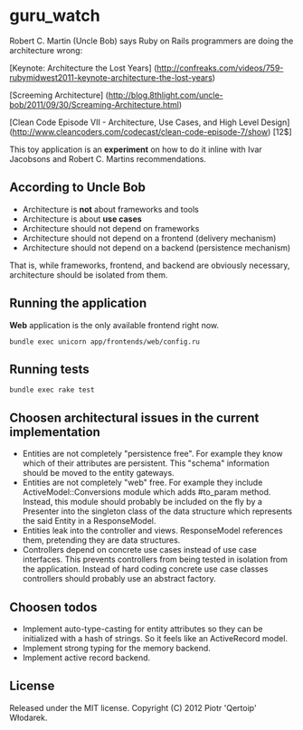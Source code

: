 # guru_watch

Robert C. Martin (Uncle Bob) says Ruby on Rails programmers are doing the architecture wrong:

[Keynote: Architecture the Lost Years] (http://confreaks.com/videos/759-rubymidwest2011-keynote-architecture-the-lost-years)

[Screeming Architecture] (http://blog.8thlight.com/uncle-bob/2011/09/30/Screaming-Architecture.html)

[Clean Code Episode VII - Architecture, Use Cases, and High Level Design] (http://www.cleancoders.com/codecast/clean-code-episode-7/show) [12$]

This toy application is an __experiment__ on how to do it inline with Ivar Jacobsons and Robert C. Martins recommendations.

## According to Uncle Bob

 * Architecture is __not__ about frameworks and tools
 * Architecture is about __use cases__
 * Architecture should not depend on frameworks
 * Architecture should not depend on a frontend (delivery mechanism)
 * Architecture should not depend on a backend (persistence mechanism)

That is, while frameworks, frontend, and backend are obviously necessary,
architecture should be isolated from them.

## Running the application

__Web__ application is the only available frontend right now.

    bundle exec unicorn app/frontends/web/config.ru

## Running tests

    bundle exec rake test

## Choosen architectural issues in the current implementation

 * Entities are not completely "persistence free".
   For example they know which of their attributes are persistent.
   This "schema" information should be moved to the entity gateways.
 * Entities are not completely "web" free.
   For example they include ActiveModel::Conversions module which adds #to_param method.
   Instead, this module should probably be included on the fly by a Presenter
   into the singleton class of the data structure which represents the said
   Entity in a ResponseModel.
 * Entities leak into the controller and views.
   ResponseModel references them, pretending they are data structures.
 * Controllers depend on concrete use cases instead of use case interfaces.
   This prevents controllers from being tested in isolation from the application.
   Instead of hard coding concrete use case classes controllers should probably
   use an abstract factory.

## Choosen todos

 * Implement auto-type-casting for entity attributes so they can be initialized
   with a hash of strings. So it feels like an ActiveRecord model.
 * Implement strong typing for the memory backend.
 * Implement active record backend.

## License

Released under the MIT license. Copyright (C) 2012 Piotr 'Qertoip' Włodarek.
